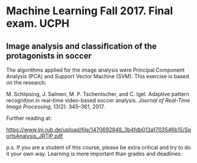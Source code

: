 # Machine Learning Fall 2017. Final exam. UCPH #

## Image analysis and classiﬁcation of the protagonists in soccer ##

The algorithms applied for the image analysis were Principal Component Analysis (PCA) and Support Vector Machine (SVM). This exercise is based on the research:<br/>

M. Schlipsing, J. Salmen, M. P. Tschentscher, and C. Igel. Adaptive pattern recognition in real-time video-based soccer 
analysis. *Journal of Real-Time Image Processing*, 13(2): 345–361, 2017.

Further reading at: 

https://www.ini.rub.de/upload/file/1470692848_3b4fdb013a1703546b15/SportsAnalysis_JRTIP.pdf

p.s. If you are a student of this course, please be extra critical and try to do it your own way. 
Learning is more important than grades and deadlines.
